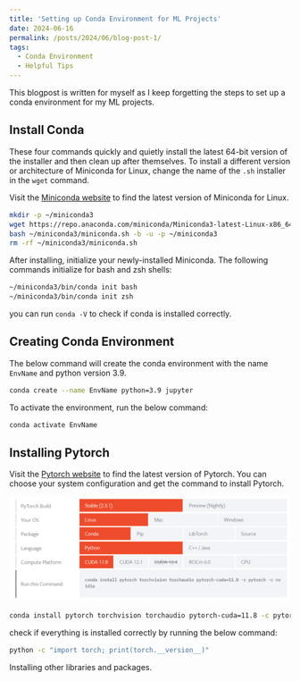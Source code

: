 ```yaml
---
title: 'Setting up Conda Environment for ML Projects'
date: 2024-06-16
permalink: /posts/2024/06/blog-post-1/
tags:
  - Conda Environment
  - Helpful Tips
---
```


This blogpost is written for myself as I keep forgetting the steps to set up a conda environment for my ML projects.

Install Conda
-------------
These four commands quickly and quietly install the latest 64-bit version of the installer and then clean up after themselves. To install a different version or architecture of Miniconda for Linux, change the name of the `.sh` installer in the `wget` command.

Visit the [Miniconda website](https://docs.anaconda.com/free/miniconda/) to find the latest version of Miniconda for Linux.


```bash
mkdir -p ~/miniconda3
wget https://repo.anaconda.com/miniconda/Miniconda3-latest-Linux-x86_64.sh -O ~/miniconda3/miniconda.sh
bash ~/miniconda3/miniconda.sh -b -u -p ~/miniconda3
rm -rf ~/miniconda3/miniconda.sh
```

After installing, initialize your newly-installed Miniconda. The following commands initialize for bash and zsh shells:

```bash
~/miniconda3/bin/conda init bash
~/miniconda3/bin/conda init zsh
```
you can run `conda -V` to check if conda is installed correctly. 

Creating Conda Environment
--------------------------

The below command will create the conda environment with the name `EnvName` and python version 3.9.

```bash
conda create --name EnvName python=3.9 jupyter
```

To activate the environment, run the below command:

```bash
conda activate EnvName
```

Installing Pytorch
------------------

Visit the [Pytorch website](https://pytorch.org/get-started/locally/) to find the latest version of Pytorch. You can choose your system configuration and get the command to install Pytorch.

<img src="/images/blogs/1_InstallingConda/ChooseBuild.png" alt="ChooseBuild"/>

```bash
conda install pytorch torchvision torchaudio pytorch-cuda=11.8 -c pytorch -c nvidia
```

check if everything is installed correctly by running the below command:

```bash
python -c "import torch; print(torch.__version__)"
```

Installing other libraries and packages.